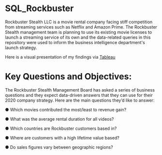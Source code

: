 # SQL_Rockbuster
Rockbuster Stealth LLC is a movie rental company facing stiff competition from streaming services such as Netflix and Amazon Prime. The Rockbuster Stealth management team is planning to use its existing movie licenses to launch a streaming service of its own and the data-related queries in this repository were used to inform the business intelligence department's launch strategy.

Here is a visual presentation of my findings via [Tableau](https://public.tableau.com/app/profile/caden.sweet/viz/RockbusterVisualizations-SQLFinalProject/Rockbuster)

# Key Questions and Objectives:

The Rockbuster Stealth Management Board has asked a series of business questions and
they expect data-driven answers that they can use for their 2020 company strategy. Here are
the main questions they’d like to answer:

● Which movies contributed the most/least to revenue gain?

● What was the average rental duration for all videos?

● Which countries are Rockbuster customers based in?

● Where are customers with a high lifetime value based?

● Do sales figures vary between geographic regions?
